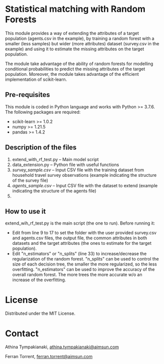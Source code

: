 # Statistical matching with Random Forests

This module provides a way of extending the attributes of a target population (agents.csv in the example), by training
a random forest with a smaller (less samples) but wider (more attributes) dataset (survey.csv in the example) and 
using it to estimate the missing attributes on the target population.

The module take advantage of the ability of random forests for modelling conditional probabilities to predict the 
missing attributes of the target population. Moreover, the module takes advantage of the efficient implementation of 
scikit-learn.

## Pre-requisites

This module is coded in Python language and works with Python >= 3.7.6. The following packages are required:

- scikit-learn >= 1.0.2
- numpy >= 1.21.5
- pandas >= 1.4.2

## Description of the files
1.	extend_with_rf_test.py – Main model script
2.	data_extension.py – Python file with useful functions
3.	*survey_sample.csv* – Input CSV file with the training dataset from household travel survey observations (example indicating the structure of the       survey file)
4.	*agents_sample.csv* – Input CSV file with the dataset to extend (example indicating the structure of the agents file)
5.	
## How to use it

extend_wih_rf_test.py is the main script (the one to run). Before running it:
- Edit from line 9 to 17 to set the folder with the user provided survey.csv and agents.csv files,
the output file, the common attributes in both datasets and the target attributes (the ones to estimate for the target
population).
- Edit "n_estimators" or "n_splits" (line 33) to increase/decrease the regularization of the random forest. "n_splits"
can be used to control the size of each decision tree, the smaller the more regularized, so the less overfitting.
"n_estimators" can be used to improve the accuracy of the overall random forest. The more trees the more accurate w/o
an increase of the overfitting.

# License
Distributed under the MIT License.

# Contact
Athina Tympakianaki, athina.tympakianaki@aimsun.com

Ferran Torrent, ferran.torrent@aimsun.com
